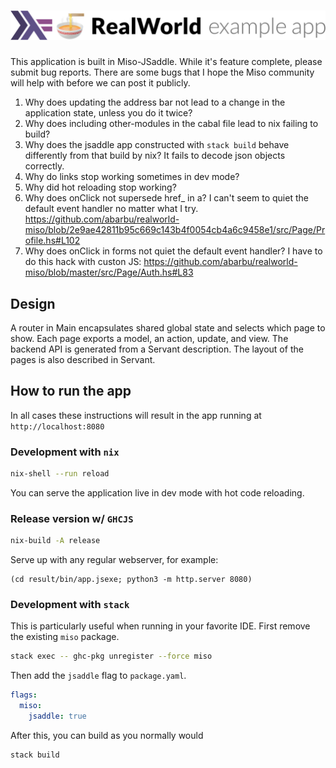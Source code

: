 # ![RealWorld Miso example](logo.png)

This application is built in Miso-JSaddle. While it's feature complete, please
submit bug reports. There are some bugs that I hope the Miso community will help
with before we can post it publicly.

1. Why does updating the address bar not lead to a change in the application
   state, unless you do it twice?
2. Why does including other-modules in the cabal file lead to nix failing to build?
3. Why does the jsaddle app constructed with `stack build` behave differently
   from that build by nix? It fails to decode json objects correctly.
4. Why do links stop working sometimes in dev mode?
5. Why did hot reloading stop working?
6. Why does onClick not supersede href_ in a? I can't seem to quiet the default event handler no matter what I try. https://github.com/abarbu/realworld-miso/blob/2e9ae42811b95c669c143b4f0054cb4a6c9458e1/src/Page/Profile.hs#L102
7. Why does onClick in forms not quiet the default event handler? I have to do this hack with custon JS: https://github.com/abarbu/realworld-miso/blob/master/src/Page/Auth.hs#L83

## Design

A router in Main encapsulates shared global state and selects which page to show. Each page exports a model, an action, update, and view. The backend API is generated from a Servant description. The layout of the pages is also described in Servant.

## How to run the app

In all cases these instructions will result in the app running at
`http://localhost:8080`

### Development with `nix`
```bash
nix-shell --run reload
```

You can serve the application live in dev mode with hot code reloading.

### Release version w/ `GHCJS`
```bash
nix-build -A release
```

Serve up with any regular webserver, for example:

```
(cd result/bin/app.jsexe; python3 -m http.server 8080)
```

### Development with `stack`

This is particularly useful when running in your favorite IDE. First remove the
existing `miso` package.

```bash
stack exec -- ghc-pkg unregister --force miso
```

Then add the `jsaddle` flag to `package.yaml`.

```yaml
flags:
  miso:
    jsaddle: true
```

After this, you can build as you normally would

```bash
stack build
```
